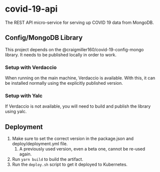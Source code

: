 # covid-19-api

The REST API micro-service for serving up COVID 19 data from MongoDB.

## Config/MongoDB Library

This project depends on the @craigmiller160/covid-19-config-mongo library. It needs to be published locally in order to work.

### Setup with Verdaccio

When running on the main machine, Verdaccio is available. With this, it can be installed normally using the explicitly published version.

### Setup with Yalc

If Verdaccio is not available, you will need to build and publish the library using yalc.

## Deployment

1. Make sure to set the correct version in the package.json and deploy/deployment.yml file.
    1. A previously used version, even a beta one, cannot be re-used again.
2. Run `yarn build` to build the artifact.
3. Run the `deploy.sh` script to get it deployed to Kubernetes.